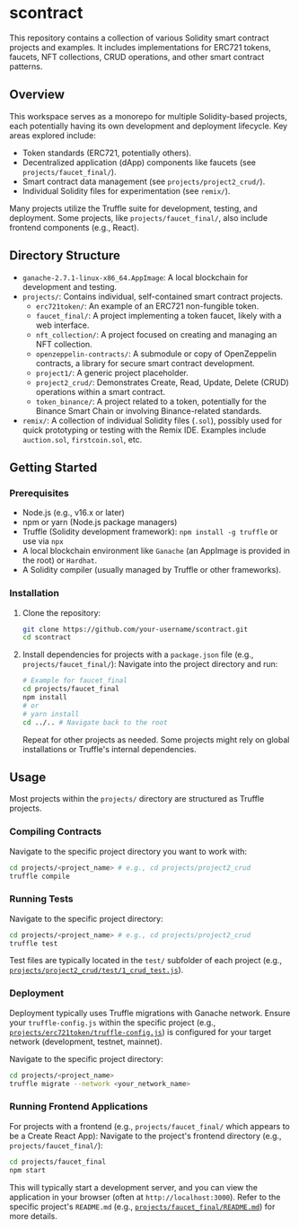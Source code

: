 # scontract
This repository contains a collection of various Solidity smart contract projects and examples. It includes implementations for ERC721 tokens, faucets, NFT collections, CRUD operations, and other smart contract patterns.

## Overview

This workspace serves as a monorepo for multiple Solidity-based projects, each potentially having its own development and deployment lifecycle. Key areas explored include:
*   Token standards (ERC721, potentially others).
*   Decentralized application (dApp) components like faucets (see `projects/faucet_final/`).
*   Smart contract data management (see `projects/project2_crud/`).
*   Individual Solidity files for experimentation (see `remix/`).

Many projects utilize the Truffle suite for development, testing, and deployment. Some projects, like `projects/faucet_final/`, also include frontend components (e.g., React).

## Directory Structure

*   `ganache-2.7.1-linux-x86_64.AppImage`: A local blockchain for development and testing.
*   `projects/`: Contains individual, self-contained smart contract projects.
    *   `erc721token/`: An example of an ERC721 non-fungible token.
    *   `faucet_final/`: A project implementing a token faucet, likely with a web interface.
    *   `nft_collection/`: A project focused on creating and managing an NFT collection.
    *   `openzeppelin-contracts/`: A submodule or copy of OpenZeppelin contracts, a library for secure smart contract development.
    *   `project1/`: A generic project placeholder.
    *   `project2_crud/`: Demonstrates Create, Read, Update, Delete (CRUD) operations within a smart contract.
    *   `token_binance/`: A project related to a token, potentially for the Binance Smart Chain or involving Binance-related standards.
*   `remix/`: A collection of individual Solidity files (`.sol`), possibly used for quick prototyping or testing with the Remix IDE. Examples include `auction.sol`, `firstcoin.sol`, etc.

## Getting Started

### Prerequisites

*   Node.js (e.g., v16.x or later)
*   npm or yarn (Node.js package managers)
*   Truffle (Solidity development framework): `npm install -g truffle` or use via `npx`
*   A local blockchain environment like `Ganache` (an AppImage is provided in the root) or `Hardhat`.
*   A Solidity compiler (usually managed by Truffle or other frameworks).

### Installation

1.  Clone the repository:
    ```bash
    git clone https://github.com/your-username/scontract.git
    cd scontract
    ```
2.  Install dependencies for projects with a `package.json` file (e.g., `projects/faucet_final/`):
    Navigate into the project directory and run:
    ```bash
    # Example for faucet_final
    cd projects/faucet_final
    npm install
    # or
    # yarn install
    cd ../.. # Navigate back to the root
    ```
    Repeat for other projects as needed. Some projects might rely on global installations or Truffle's internal dependencies.

## Usage

Most projects within the `projects/` directory are structured as Truffle projects.

### Compiling Contracts

Navigate to the specific project directory you want to work with:
```bash
cd projects/<project_name> # e.g., cd projects/project2_crud
truffle compile
```

### Running Tests

Navigate to the specific project directory:
```bash
cd projects/<project_name> # e.g., cd projects/project2_crud
truffle test
```
Test files are typically located in the `test/` subfolder of each project (e.g., [`projects/project2_crud/test/1_crud_test.js`](projects/project2_crud/test/1_crud_test.js)).

### Deployment

Deployment typically uses Truffle migrations with Ganache network. Ensure your `truffle-config.js` within the specific project (e.g., [`projects/erc721token/truffle-config.js`](projects/erc721token/truffle-config.js)) is configured for your target network (development, testnet, mainnet).

Navigate to the specific project directory:
```bash
cd projects/<project_name>
truffle migrate --network <your_network_name>
```

### Running Frontend Applications

For projects with a frontend (e.g., `projects/faucet_final/` which appears to be a Create React App):
Navigate to the project's frontend directory (e.g., `projects/faucet_final/`):
```bash
cd projects/faucet_final
npm start
```
This will typically start a development server, and you can view the application in your browser (often at `http://localhost:3000`). Refer to the specific project's `README.md` (e.g., [`projects/faucet_final/README.md`](projects/faucet_final/README.md)) for more details.

